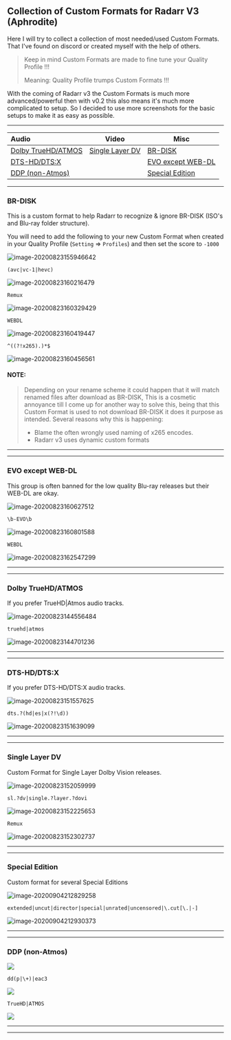 ## Collection of Custom Formats for Radarr V3 (Aphrodite)

Here I will try to collect a collection of most needed/used Custom Formats.
That I've found on discord or created myself with the help of others.

> Keep in mind Custom Formats are made to fine tune your Quality Profile !!!
>
> Meaning: Quality Profile trumps Custom Formats !!!

With the coming of Radarr v3 the Custom Formats is much more advanced/powerful then with v0.2 this also means it's much more complicated  to setup.
So I decided to use more screenshots for the basic setups to make it as easy as possible.

------

| Audio                                    | Video                               | Misc                                    |
| :--------------------------------------- | ----------------------------------- | --------------------------------------- |
| [Dolby TrueHD/ATMOS](#dolby-truehdatmos) | [Single Layer DV](#single-layer-dv) | [BR-DISK](#br-disk)                     |
| [DTS-HD/DTS:X](#dts-hd-dts-x)            |                                     | [EVO except WEB-DL](#evo-except-web-dl) |
| [DDP (non-Atmos)](#ddp-non-atmos)        |                                     | [Special Edition](#special-edition)     |



------

### BR-DISK

This is a custom format to help Radarr to recognize & ignore BR-DISK (ISO's and Blu-ray folder structure). 

You will need to add the following to your new Custom Format when created in your Quality Profile (`Setting` => `Profiles`) and then set the score to `-1000`

 ![image-20200823155946642](images/image-20200823155946642.png)

`(avc|vc-1|hevc)`

 ![image-20200823160216479](images/image-20200823160216479.png)

`Remux`

 ![image-20200823160329429](images/image-20200823160329429.png)

`WEBDL`

 ![image-20200823160419447](images/image-20200823160419447.png)

`^((?!x265).)*$`

 ![image-20200823160456561](images/image-20200823160456561.png)

#### **NOTE:**

> Depending on your rename scheme it could happen that it will match renamed files after download as BR-DISK,
> This is a cosmetic annoyance till I come up for another way to solve this,
> being that this Custom Format is used to not download BR-DISK it does it purpose as intended.
> Several reasons why this is happening:
>
> - Blame the often wrongly used naming of x265 encodes.
> - Radarr v3 uses dynamic custom formats 

------

------

### EVO except WEB-DL

This group is often banned for the low quality Blu-ray releases but their WEB-DL are okay.

 ![image-20200823160627512](images/image-20200823160627512.png)

`\b-EVO\b`

 ![image-20200823160801588](images/image-20200823160801588.png)

`WEBDL`

 ![image-20200823162547299](images/image-20200823162547299.png)

------

------

### Dolby TrueHD/ATMOS

If you prefer TrueHD|Atmos audio tracks.



 ![image-20200823144556484](images/image-20200823144556484.png)



`truehd|atmos`

 ![image-20200823144701236](images/image-20200823144701236.png)

------

------

### DTS-HD/DTS:X

If you prefer DTS-HD/DTS:X audio tracks.

 ![image-20200823151557625](images/image-20200823151557625.png)

`dts.?(hd|es|x(?!\d))`

 ![image-20200823151639099](images/image-20200823151639099.png)

------

------

### Single Layer DV

Custom Format for Single Layer Dolby Vision releases.


 ![image-20200823152059999](images/image-20200823152059999.png)

`sl.?dv|single.?layer.?dovi`

 ![image-20200823152225653](images/image-20200823152225653.png)

`Remux`

 ![image-20200823152302737](images/image-20200823152302737.png)

------

------

### Special Edition

Custom format for several Special Editions

 ![image-20200904212829258](images/image-20200904212829258.png)

`extended|uncut|director|special|unrated|uncensored|\.cut[\.|-]`

 ![image-20200904212930373](images/image-20200904212930373.png)

------

------

### DDP (non-Atmos)

 ![](images/image-20200904215047871.png)

`dd(p|\+)|eac3`

 ![](images/image-20200904215205552.png)

`TrueHD|ATMOS`

 ![](images/image-20200904215249279.png)

------

------

